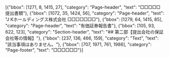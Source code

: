 [{"bbox": [1271, 8, 1415, 27], "category": "Page-header", "text": "□□□□□提出書類"}, {"bbox": [1072, 35, 1424, 56], "category": "Page-header", "text": "J Kホールディングス株式会社 □□□□□□□"}, {"bbox": [1279, 64, 1415, 85], "category": "Page-header", "text": "有価証券報告書"}, {"bbox": [105, 93, 622, 123], "category": "Section-header", "text": "## 第二部【提出会社の保証会社等の情報】"}, {"bbox": [237, 136, 466, 159], "category": "Text", "text": "該当事項はありません。"}, {"bbox": [707, 1971, 761, 1986], "category": "Page-footer", "text": "□□□□□□"}]
